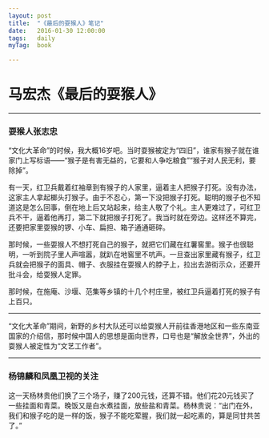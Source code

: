 ```yaml
---
layout: post
title:  "《最后的耍猴人》笔记"
date:   2016-01-30 12:00:00
tags:	daily
myTag:	book	

---
```


# 马宏杰《最后的耍猴人》

-------------------

### 耍猴人张志忠

“文化大革命”的时候，我大概16岁吧。当时耍猴被定为“四旧”，谁家有猴子就在谁家门上写标语——“猴子是有害无益的，它要和人争吃粮食”“猴子对人民无利，要除掉”。  

有一天，红卫兵戴着红袖章到有猴子的人家里，逼着主人把猴子打死。没有办法，这家主人拿起榔头打猴子。由于不忍心，第一下没把猴子打死。聪明的猴子也不知道这是怎么回事，倒在地上后又站起来，给主人敬了个礼。主人更难过了，可红卫兵不干，逼着他再打，第二下就把猴子打死了。我当时就在旁边。这样还不算完，还要把家里耍猴的锣、小车、扁担、箱子通通砸碎。  

那时候，一些耍猴人不想打死自己的猴子，就把它们藏在红薯窖里。猴子也很聪明，一听到院子里人声喧嚣，就趴在地窖里不吭声。一旦查出家里藏有猴子，红卫兵就会把猴子的面具、帽子、衣服挂在耍猴人的脖子上，拉出去游街示众，还要开批斗会，给耍猴人定罪。  

那时候，在施庵、沙堰、范集等乡镇的十几个村庄里，被红卫兵逼着打死的猴子有上百只。

---

“文化大革命”期间，新野的乡村大队还可以给耍猴人开前往香港地区和一些东南亚国家的介绍信，那时候中国人的思想是面向世界，口号也是“解放全世界”，外出的耍猴人被定性为“文艺工作者”。

---

### 杨锦麟和凤凰卫视的关注

这一天杨林贵他们换了三个场子，赚了200元钱，还算不错。他们花20元钱买了一些挂面和青菜。晚饭又是白水煮挂面，放些盐和青菜。杨林贵说：“出门在外，我们和猴子吃的是一样的饭，猴子不能吃荤腥，我们就一起吃素的，算是同甘共苦了。”
